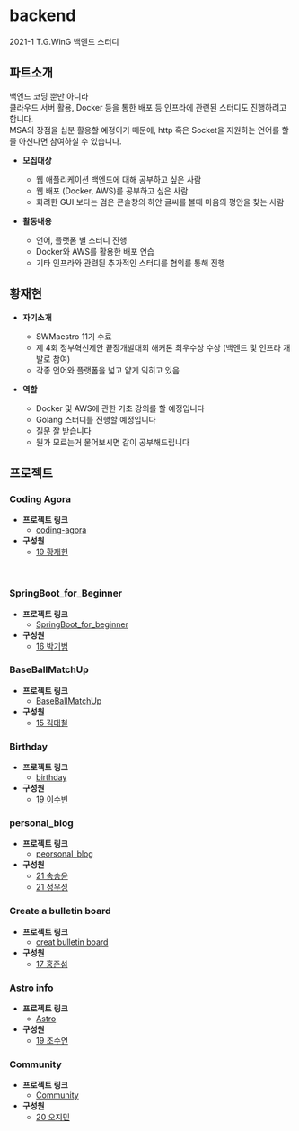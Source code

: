 # backend

2021-1 T.G.WinG 백엔드 스터디

## 파트소개

백엔드 코딩 뿐만 아니라  
클라우드 서버 활용, Docker 등을 통한 배포 등 인프라에 관련된 스터디도 진행하려고 합니다.  
MSA의 장점을 십분 활용할 예정이기 때문에, http 혹은 Socket을 지원하는 언어를 할 줄 아신다면 참여하실 수 있습니다.  

- **모집대상**  
  - 웹 애플리케이션 백엔드에 대해 공부하고 싶은 사람  
  - 웹 배포 (Docker, AWS)를 공부하고 싶은 사람  
  - 화려한 GUI 보다는 검은 콘솔창의 하얀 글씨를 볼때 마음의 평안을 찾는 사람  
  
- **활동내용**  
  - 언어, 플랫폼 별 스터디 진행  
  - Docker와 AWS를 활용한 배포 연습  
  - 기타 인프라와 관련된 추가적인 스터디를 협의를 통해 진행  

## 황재현

- **자기소개**  
  - SWMaestro 11기 수료  
  - 제 4회 정부혁신제안 끝장개발대회 해커톤 최우수상 수상 (백엔드 및 인프라 개발로 참여)  
  - 각종 언어와 플랫폼을 넓고 얕게 익히고 있음  

- **역할**  
  - Docker 및 AWS에 관한 기초 강의를 할 예정입니다  
  - Golang 스터디를 진행할 예정입니다  
  - 질문 잘 받습니다  
  - 뭔가 모르는거 물어보시면 같이 공부해드립니다  

## 프로젝트

### Coding Agora
- **프로젝트 링크**
     - [coding-agora](https://github.com/penguin234/coding-agora/blob/main/README.md)
- **구성원**
    - [19 황재현](https://github.com/penguin234)


<br>

### SpringBoot_for_Beginner
- **프로젝트 링크**
     - [SpringBoot_for_beginner](https://github.com/kbpark9898/SpringBoot_for_beginner)
- **구성원**
    - [16 박기범](https://github.com/kbpark9898)


### BaseBallMatchUp
- **프로젝트 링크**
    - [BaseBallMatchUp](https://github.com/dckat/BaseBallMatchUp)
- **구성원**
    - [15 김대철](https://github.com/dckat)  


### Birthday
- **프로젝트 링크**
    - [birthday](https://github.com/LeeSuBin-khu/birthday)
- **구성원**
    - [19 이수빈](https://github.com/LeeSuBin-khu)

### personal_blog
- **프로젝트 링크**
    - [peorsonal_blog](https://github.com/SongSeungYun/personal_blog)
- **구성원**
    - [21 송승윤](https://github.com/SongSeungYun)
    - [21 정우성](https://github.com/jungwooseong)

### Create a bulletin board
- **프로젝트 링크**
    - [creat bulletin board](https://github.com/hong-jun-seob/Create_bulletin_board)
- **구성원**
    - [17 홍준섭](https://github.com/hong-jun-seob)


### Astro info
- **프로젝트 링크**
    - [Astro](https://github.com/josushell/Astro)
- **구성원**
    - [19 조수연](https://github.com/josushell)

### Community
- **프로젝트 링크**
    - [Community](https://github.com/Ojimin/Community)
- **구성원**
    - [20 오지민](https://github.com/Ojimin)

